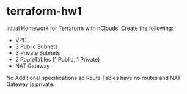 # terraform-hw1

Initial Homework for Terraform with nClouds.
Create the following:
- VPC
- 3 Public Subnets
- 3 Private Subnets
- 2 RouteTables (1 Public, 1 Private)
- NAT Gateway

No Additional specifications so Route Tables have no routes and NAT Gateway is private.
